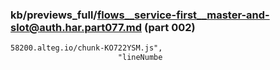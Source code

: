 ### kb/previews_full/flows__service-first__master-and-slot@auth.har.part077.md (part 002)

```md
58200.alteg.io/chunk-KO722YSM.js",
                        "lineNumbe
```

```

